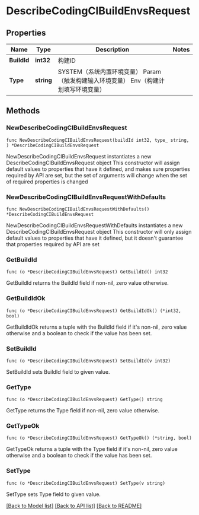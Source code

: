 # DescribeCodingCIBuildEnvsRequest

## Properties

Name | Type | Description | Notes
------------ | ------------- | ------------- | -------------
**BuildId** | **int32** | 构建ID | 
**Type** | **string** | SYSTEM（系统内置环境变量） Param（触发构建输入环境变量） Env（构建计划填写环境变量） | 

## Methods

### NewDescribeCodingCIBuildEnvsRequest

`func NewDescribeCodingCIBuildEnvsRequest(buildId int32, type_ string, ) *DescribeCodingCIBuildEnvsRequest`

NewDescribeCodingCIBuildEnvsRequest instantiates a new DescribeCodingCIBuildEnvsRequest object
This constructor will assign default values to properties that have it defined,
and makes sure properties required by API are set, but the set of arguments
will change when the set of required properties is changed

### NewDescribeCodingCIBuildEnvsRequestWithDefaults

`func NewDescribeCodingCIBuildEnvsRequestWithDefaults() *DescribeCodingCIBuildEnvsRequest`

NewDescribeCodingCIBuildEnvsRequestWithDefaults instantiates a new DescribeCodingCIBuildEnvsRequest object
This constructor will only assign default values to properties that have it defined,
but it doesn't guarantee that properties required by API are set

### GetBuildId

`func (o *DescribeCodingCIBuildEnvsRequest) GetBuildId() int32`

GetBuildId returns the BuildId field if non-nil, zero value otherwise.

### GetBuildIdOk

`func (o *DescribeCodingCIBuildEnvsRequest) GetBuildIdOk() (*int32, bool)`

GetBuildIdOk returns a tuple with the BuildId field if it's non-nil, zero value otherwise
and a boolean to check if the value has been set.

### SetBuildId

`func (o *DescribeCodingCIBuildEnvsRequest) SetBuildId(v int32)`

SetBuildId sets BuildId field to given value.


### GetType

`func (o *DescribeCodingCIBuildEnvsRequest) GetType() string`

GetType returns the Type field if non-nil, zero value otherwise.

### GetTypeOk

`func (o *DescribeCodingCIBuildEnvsRequest) GetTypeOk() (*string, bool)`

GetTypeOk returns a tuple with the Type field if it's non-nil, zero value otherwise
and a boolean to check if the value has been set.

### SetType

`func (o *DescribeCodingCIBuildEnvsRequest) SetType(v string)`

SetType sets Type field to given value.



[[Back to Model list]](../README.md#documentation-for-models) [[Back to API list]](../README.md#documentation-for-api-endpoints) [[Back to README]](../README.md)


